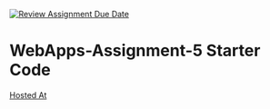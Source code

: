 [![Review Assignment Due Date](https://classroom.github.com/assets/deadline-readme-button-24ddc0f5d75046c5622901739e7c5dd533143b0c8e959d652212380cedb1ea36.svg)](https://classroom.github.com/a/7kKA03Up)
# WebApps-Assignment-5 Starter Code
[Hosted At]( https://44-563-webapps-f23.github.io/44563-webapps-f23-assignment5-revanthappasani/cities.html)
